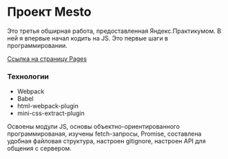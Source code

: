 # Проект Mesto

Это третья обширная работа, предоставленная Яндекс.Практикумом.
В ней я впервые начал кодить на JS. Это первые шаги в программировании.

[Ссылка на страницу Pages](https://artemyizmaylov.github.io/mesto/)

### Технологии

- Webpack
- Babel
- html-webpack-plugin
- mini-css-extract-plugin

Освоены модули JS, основы объектно-ориентированного программированая, изучены fetch-запросы, Promise, составлена удобная файловая структура, настроен gitignore, настроен API для общения с сервером.
